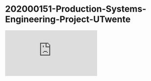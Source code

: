 # 202000151-Production-Systems-Engineering-Project-UTwente

![Employee data](https://raw.githubusercontent.com/kirtan2605/202000151-Production-Systems-Engineering-Project-UTwente/master/2.%20Posters/0.%20Systems_Engineering.pdf "Employee Data title")
